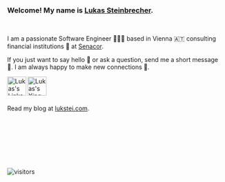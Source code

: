 ###  Welcome! My name is [Lukas Steinbrecher](https://lukstei.com). 

<br />

I am a passionate Software Engineer 👨🏼‍💻 based in Vienna 🇦🇹 consulting financial institutions 🏢 at [Senacor](https://senacor.com).

If you just want to say hello 👋 or ask a question, send me a short message 💌. I am always happy to make new connections 🍻.

<a href="https://at.linkedin.com/in/lukstei">
  <img align="left" alt="Lukas's Linkedin" width="44px" src="https://cdn.jsdelivr.net/npm/simple-icons@v3/icons/linkedin.svg" />
</a>
<a href="https://www.xing.com/profile/Lukas_Steinbrecher">
  <img align="left" alt="Lukas's Xing" width="44px" src="https://cdn.jsdelivr.net/npm/simple-icons@v3/icons/xing.svg" />
</a>

<br />
<br />
<br />

Read my blog at [lukstei.com](https://lukstei.com).



<br />
<br />
<br />

<br />
<br />
<br />

![visitors](https://visitor-badge.laobi.icu/badge?page_id=lukstei-github)
